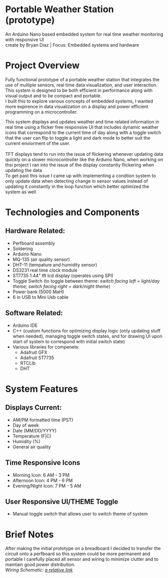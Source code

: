 # Portable Weather Station (prototype)
An Arduino Nano based embedded system for real time weather monitoring with responsive UI
</br>
create by Bryan Diaz | Focus: Embedded systems and hardware


# Project Overview
Fully functional prototype of a portable weather station that integrates the use of multiple sensors, real time data visualization, and user interaction.
</br>
This system is designed to be both efficient in performance along with visual output and to be compact and portable.
</br>
I built this to explore various concepts of embedded systems, I wanted more expirence in data visualization on a display and power efficient programming on a microcontroller.
</br>

This system displays and updates weather and time related information in real time using a flicker free responsive UI that includes dynamic weather icons that correspond to the current time of day
along with a toggle switch that the user can flip to toggle a light and dark mode to better suit the current enviorment of the user.
</br>
</br>
TFT displays tend to run into the issue of flickering whenever updating data quickly on a slower microcontroller like the Ardunio Nano, when working on thsi project I ran into the issue of the display constantly flickering when updating the data
</br>
To get past this issue I came up with implementing a condtion system to only update data when detecting change in sensor values instead of updating it constantly in the loop function which better optimized the system as well

# Technologies and Components
## Hardware Related:
+ Perfboard assembly
+ Soldering
+ Arduino Nano
+ MQ-135 (air quality sensor)
+ DHT-11 (tempature and humidity sensor)
+ DS3231 real time clock module
+ ST7735 1.44" tft lcd display (operates using SPI)
+ Toggle Switch (to toggle between theme: *switch facing left = light/day theme; switch facing right = dark/night theme*)
+ Power bank (5000 MaH)
+ 6 in USB to Mini Usb cable

## Software Related:
+ Arduino IDE
+ C++ (custom functions for optimizing display logic (only updating stuff when needed), managing toggle switch states, and for drawing UI upon start of system to correspond with initial switch state)
+ Various libraries for compenets:
  + Adafruit GFX
  + Adafruit ST7735
  + RTCLib
  + DHT
 

# System Features
## Displays Current:
+ AM/PM formatted time (PST)
+ Day of week
+ Date (MM/DD/YYYY)
+ Temperature (F|C)
+ Humidity (%)
+ General air quality

## Time Responsive Icons 
+ Morning Icon: 6 AM - 3 PM
+ Afternoon Icon: 4 PM - 6 PM
+ Evening/Night Icon: 7 PM - 5 AM

## User Responsive UI/THEME Toggle
+ Manual toggle switch that allows user to switch theme of system

# Brief Notes
After making the initial prototype on a breadboard I decided to transfer the circuit onto a perfboard so this system could be more permanent and portable
I carefully placed all sensor and wiring to minimize clutter and to maintain good power distribution.
</br>
*Wiring Schematic: [a relative link](arduWeatherStationDiagram.png)*

  


